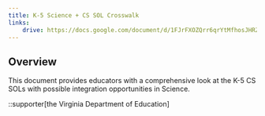 ```yaml
---
title: K-5 Science + CS SOL Crosswalk
links:
    drive: https://docs.google.com/document/d/1FJrFXOZQrr6qrYtMfhosJHRZdUmtb1hShg-iOO6ohzY/edit?usp=drive_link
---
```


## Overview
This document provides educators with a comprehensive look at the K-5 CS SOLs with possible integration opportunities in Science.

::supporter[the Virginia Department of Education]